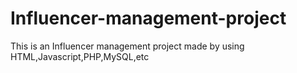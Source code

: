 # Influencer-management-project
This is an Influencer management project made by using HTML,Javascript,PHP,MySQL,etc

